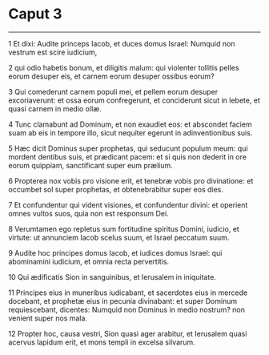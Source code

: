 # Caput 3

***

1 Et dixi: Audite princeps Iacob, et duces domus Israel: Numquid non vestrum est scire iudicium,

2 qui odio habetis bonum, et diligitis malum: qui violenter tollitis pelles eorum desuper eis, et carnem eorum desuper ossibus eorum?

3 Qui comederunt carnem populi mei, et pellem eorum desuper excoriaverunt: et ossa eorum confregerunt, et conciderunt sicut in lebete, et quasi carnem in medio ollæ.

4 Tunc clamabunt ad Dominum, et non exaudiet eos: et abscondet faciem suam ab eis in tempore illo, sicut nequiter egerunt in adinventionibus suis.

5 Hæc dicit Dominus super prophetas, qui seducunt populum meum: qui mordent dentibus suis, et prædicant pacem: et si quis non dederit in ore eorum quippiam, sanctificant super eum prælium.

6 Propterea nox vobis pro visione erit, et tenebræ vobis pro divinatione: et occumbet sol super prophetas, et obtenebrabitur super eos dies.

7 Et confundentur qui vident visiones, et confundentur divini: et operient omnes vultos suos, quia non est responsum Dei.

8 Verumtamen ego repletus sum fortitudine spiritus Domini, iudicio, et virtute: ut annunciem Iacob scelus suum, et Israel peccatum suum.

9 Audite hoc principes domus Iacob, et iudices domus Israel: qui abominamini iudicium, et omnia recta pervertitis.

10 Qui ædificatis Sion in sanguinibus, et Ierusalem in iniquitate.

11 Principes eius in muneribus iudicabant, et sacerdotes eius in mercede docebant, et prophetæ eius in pecunia divinabant: et super Dominum requiescebant, dicentes: Numquid non Dominus in medio nostrum? non venient super nos mala.

12 Propter hoc, causa vestri, Sion quasi ager arabitur, et Ierusalem quasi acervus lapidum erit, et mons templi in excelsa silvarum.

